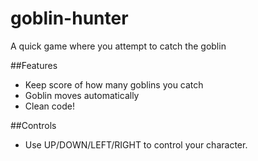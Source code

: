 # goblin-hunter
A quick game where you attempt to catch the goblin

##Features
- Keep score of how many goblins you catch
- Goblin moves automatically
- Clean code!

##Controls
- Use UP/DOWN/LEFT/RIGHT to control your character. 
